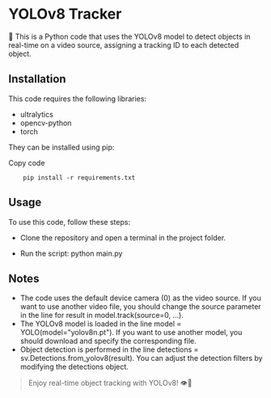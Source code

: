 # YOLOv8 Tracker

🚀 This is a Python code that uses the YOLOv8 model to detect objects in real-time on a video source, assigning a tracking ID to each detected object.

## Installation

This code requires the following libraries:

- ultralytics
- opencv-python
- torch

They can be installed using pip:


Copy code
```
    pip install -r requirements.txt
```

## Usage

To use this code, follow these steps:

- Clone the repository and open a terminal in the project folder.

- Run the script: python main.py

## Notes

- The code uses the default device camera (0) as the video source. If you want to use another video file, you should change the source parameter in the line for result in model.track(source=0, ...).
- The YOLOv8 model is loaded in the line model = YOLO(model="yolov8n.pt"). If you want to use another model, you should download and specify the corresponding file.
- Object detection is performed in the line detections = sv.Detections.from_yolov8(result). You can adjust the detection filters by modifying the detections object.


> Enjoy real-time object tracking with YOLOv8! 👁️👀